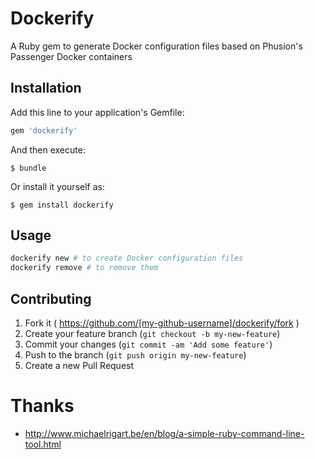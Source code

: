 # Dockerify

A Ruby gem to generate Docker configuration files based on Phusion's Passenger Docker containers

## Installation

Add this line to your application's Gemfile:

```ruby
gem 'dockerify'
```

And then execute:

    $ bundle

Or install it yourself as:

    $ gem install dockerify

## Usage

```bash
dockerify new # to create Docker configuration files
dockerify remove # to remove them
```

## Contributing

1. Fork it ( https://github.com/[my-github-username]/dockerify/fork )
2. Create your feature branch (`git checkout -b my-new-feature`)
3. Commit your changes (`git commit -am 'Add some feature'`)
4. Push to the branch (`git push origin my-new-feature`)
5. Create a new Pull Request

# Thanks
* http://www.michaelrigart.be/en/blog/a-simple-ruby-command-line-tool.html
